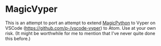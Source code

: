 # MagicVyper

This is an attempt to port an attempt to extend [MagicPython]() to Vyper on VSCode (https://github.com/p-/vscode-vyper) to Atom. Use at your own risk. (It might be worthwhile for me to mention that I've never quite done this before.)
